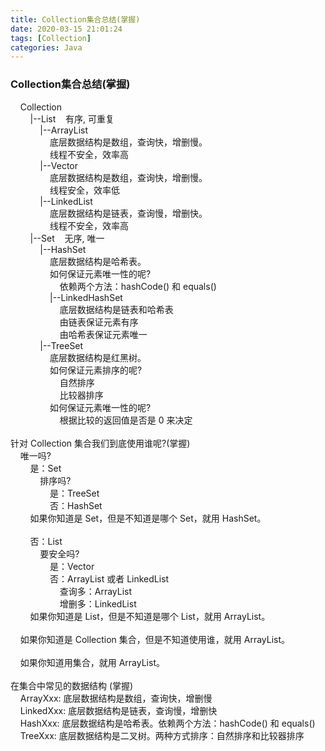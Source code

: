```yaml
---
title: Collection集合总结(掌握)
date: 2020-03-15 21:01:24
tags: [Collection]
categories: Java
---
```

### Collection集合总结(掌握)
<!--more--> 
    Collection  
        |--List    有序, 可重复  
            |--ArrayList  
                底层数据结构是数组，查询快，增删慢。  
                线程不安全，效率高  
            |--Vector  
                底层数据结构是数组，查询快，增删慢。  
                线程安全，效率低  
            |--LinkedList  
                底层数据结构是链表，查询慢，增删快。  
                线程不安全，效率高  
        |--Set    无序, 唯一  
            |--HashSet  
                底层数据结构是哈希表。  
                如何保证元素唯一性的呢?  
                    依赖两个方法：hashCode() 和 equals()  
                |--LinkedHashSet  
                    底层数据结构是链表和哈希表  
                    由链表保证元素有序  
                    由哈希表保证元素唯一  
            |--TreeSet  
                底层数据结构是红黑树。  
                如何保证元素排序的呢?  
                    自然排序  
                    比较器排序  
                如何保证元素唯一性的呢?  
                    根据比较的返回值是否是 0 来决定  
                      
针对 Collection 集合我们到底使用谁呢?(掌握)  
    唯一吗?  
        是：Set  
            排序吗?  
                是：TreeSet  
                否：HashSet  
        如果你知道是 Set，但是不知道是哪个 Set，就用 HashSet。  
              
        否：List  
            要安全吗?  
                是：Vector  
                否：ArrayList 或者 LinkedList  
                    查询多：ArrayList  
                    增删多：LinkedList  
        如果你知道是 List，但是不知道是哪个 List，就用 ArrayList。  
      
    如果你知道是 Collection 集合，但是不知道使用谁，就用 ArrayList。  
      
    如果你知道用集合，就用 ArrayList。  
      
在集合中常见的数据结构 (掌握)  
    ArrayXxx: 底层数据结构是数组，查询快，增删慢  
    LinkedXxx: 底层数据结构是链表，查询慢，增删快  
    HashXxx: 底层数据结构是哈希表。依赖两个方法：hashCode() 和 equals()  
    TreeXxx: 底层数据结构是二叉树。两种方式排序：自然排序和比较器排序

